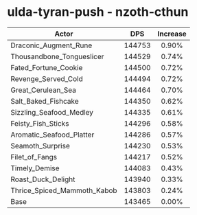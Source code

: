 # ulda-tyran-push - nzoth-cthun
| Actor | DPS | Increase |
|---|:---:|:---:|
|Draconic_Augment_Rune|144753|0.90%|
|Thousandbone_Tongueslicer|144529|0.74%|
|Fated_Fortune_Cookie|144500|0.72%|
|Revenge_Served_Cold|144494|0.72%|
|Great_Cerulean_Sea|144464|0.70%|
|Salt_Baked_Fishcake|144350|0.62%|
|Sizzling_Seafood_Medley|144335|0.61%|
|Feisty_Fish_Sticks|144296|0.58%|
|Aromatic_Seafood_Platter|144286|0.57%|
|Seamoth_Surprise|144230|0.53%|
|Filet_of_Fangs|144217|0.52%|
|Timely_Demise|144083|0.43%|
|Roast_Duck_Delight|143940|0.33%|
|Thrice_Spiced_Mammoth_Kabob|143803|0.24%|
|Base|143465|0.00%|
